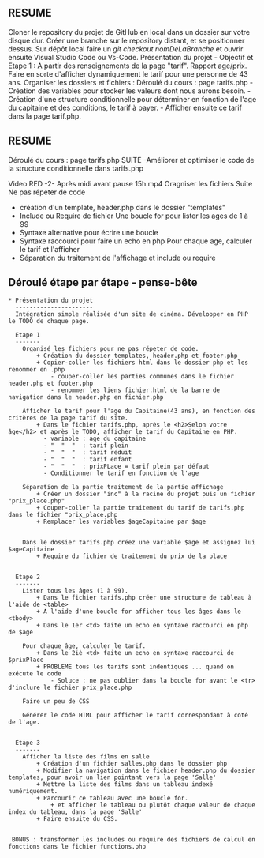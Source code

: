 RESUME
------
Cloner le repository du projet de GitHub en local dans un dossier sur votre disque dur.
Créer une branche sur le repository distant, et se positionner dessus.
Sur dépôt local faire un _git checkout nomDeLaBranche_ et ouvrir ensuite Visual Studio Code ou Vs-Code.
Présentation du projet
	- Objectif et Etape 1 : A partir des renseignements de la page "tarif". Rapport age/prix. Faire en sorte d'afficher dynamiquement le tarif pour 	une personne de 43 ans.
Organiser les dossiers et fichiers :
Déroulé du cours : page tarifs.php
	- Création des variables pour stocker les valeurs dont nous aurons besoin.
	- Création d'une structure conditionnelle pour déterminer en fonction de l'age du capitaine et des conditions, le tarif à payer.
	- Afficher ensuite ce tarif dans la page tarif.php.
	
RESUME 
------
Déroulé du cours : page tarifs.php SUITE
	-Améliorer et optimiser le code de la structure conditionnelle dans tarifs.php
	
Video RED -2- Après midi avant pause 15h.mp4
Oragniser les fichiers Suite
	Ne pas répeter de code
  - création d'un template, header.php dans le dossier "templates" 
  - Include ou Require de fichier
  Une boucle for pour lister les ages de 1 à 99
  - Syntaxe alternative pour écrire une boucle
  -	Syntaxe raccourci pour faire un echo en php
  Pour chaque age, calculer le tarif et l'afficher	
  - Séparation du traitement de l'affichage et include ou require
  
  
Déroulé étape par étape - pense-bête
------------------------------------
	* Présentation du projet 
	  ----------------------
	  Intégration simple réalisée d'un site de cinéma. Développer en PHP le TODO de chaque page.
	  
	  Etape 1
	  -------
	  	Organisé les fichiers pour ne pas répeter de code.
	  		+ Création du dossier templates, header.php et footer.php
	  		+ Copier-coller les fichiers html dans le dossier php et les renommer en .php
	  			- couper-coller les parties communes dans le fichier header.php et footer.php
	  			- renommer les liens fichier.html de la barre de navigation dans le header.php en fichier.php
	  			
	  	Afficher le tarif pour l'age du Capitaine(43 ans), en fonction des critères de la page tarif du site. 
	  		+ Dans le fichier tarifs.php, après le <h2>Selon votre âge</h2> et après le TODO, afficher le tarif du Capitaine en PHP.
	  		  - variable : age du capitaine
	  		  - "  "  "  : tarif plein
	  		  - "  "  "  : tarif réduit
	  		  - "  "  "  : tarif enfant
	  		  - "  "  "  : prixPLace = tarif plein par défaut
	  		  - Conditionner le tarif en fonction de l'age
	  		  
	  	Séparation de la partie traitement de la partie affichage
	  		+ Créer un dossier "inc" à la racine du projet puis un fichier "prix_place.php"
	  		+ Couper-coller la partie traitement du tarif de tarifs.php dans le fichier "prix_place.php
	  		+ Remplacer les variables $ageCapitaine par $age
	  		
	  	
	  	Dans le dossier tarifs.php créez une variable $age et assignez lui $ageCapitaine
	  		+ Require du fichier de traitement du prix de la place
	  		  
	    		
	  Etape 2
	  -------
	  	Lister tous les âges (1 à 99).
	  		+ Dans le fichier tarifs.php créer une structure de tableau à l'aide de <table>
	  		+ A l'aide d'une boucle for afficher tous les âges dans le <tbody>
	  		+ Dans le 1er <td> faite un echo en syntaxe raccourci en php de $age
	  		
	  	Pour chaque âge, calculer le tarif.
	  		+ Dans le 2iè <td> faite un echo en syntaxe raccourci de $prixPlace
	  		+ PROBLEME tous les tarifs sont indentiques ... quand on exécute le code
	  			- Soluce : ne pas oublier dans la boucle for avant le <tr> d'inclure le fichier prix_place.php
	  			
	  	Faire un peu de CSS
	  	
	  	Générer le code HTML pour afficher le tarif correspondant à coté de l'age.
	  	
	  	
	  Etape 3
	  -------
	  	Afficher la liste des films en salle
	  		+ Création d'un fichier salles.php dans le dossier php
	  		+ Modifier la navigation dans le fichier header.php du dossier templates, pour avoir un lien pointant vers la page 'Salle'
	  		+ Mettre la liste des films dans un tableau indexé numériquement.
	  		+ Parcourir ce tableau avec une boucle for.
	  			+ et afficher le tableau ou plutôt chaque valeur de chaque index du tableau, dans la page 'Salle'
	  		+ Faire ensuite du CSS.	
	  		
	  		
	 BONUS : transformer les includes ou require des fichiers de calcul en fonctions dans le fichier functions.php
	  		
	  		
	  		
	  		
	  		
	  		
			
	  	
	  	
		
	
	
	
	
	
	

			
		
